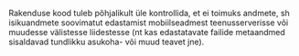 Rakenduse kood tuleb põhjalikult üle kontrollida, et ei toimuks andmete, sh
isikuandmete soovimatut edastamist mobiilseadmest teenusserverisse või muudesse
välistesse liidestesse (nt kas edastatavate failide metaandmed sisaldavad
tundlikku asukoha- või muud teavet jne).
